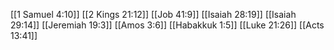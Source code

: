 [[1 Samuel 4:10]]
[[2 Kings 21:12]]
[[Job 41:9]]
[[Isaiah 28:19]]
[[Isaiah 29:14]]
[[Jeremiah 19:3]]
[[Amos 3:6]]
[[Habakkuk 1:5]]
[[Luke 21:26]]
[[Acts 13:41]]

